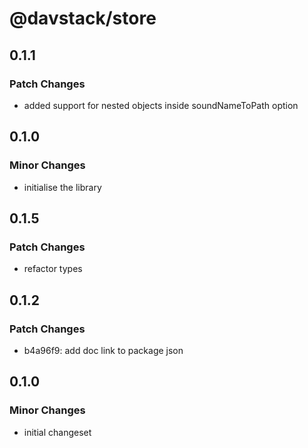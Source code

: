 # @davstack/store

## 0.1.1

### Patch Changes

- added support for nested objects inside soundNameToPath option

## 0.1.0

### Minor Changes

- initialise the library

## 0.1.5

### Patch Changes

- refactor types

## 0.1.2

### Patch Changes

- b4a96f9: add doc link to package json

## 0.1.0

### Minor Changes

- initial changeset
